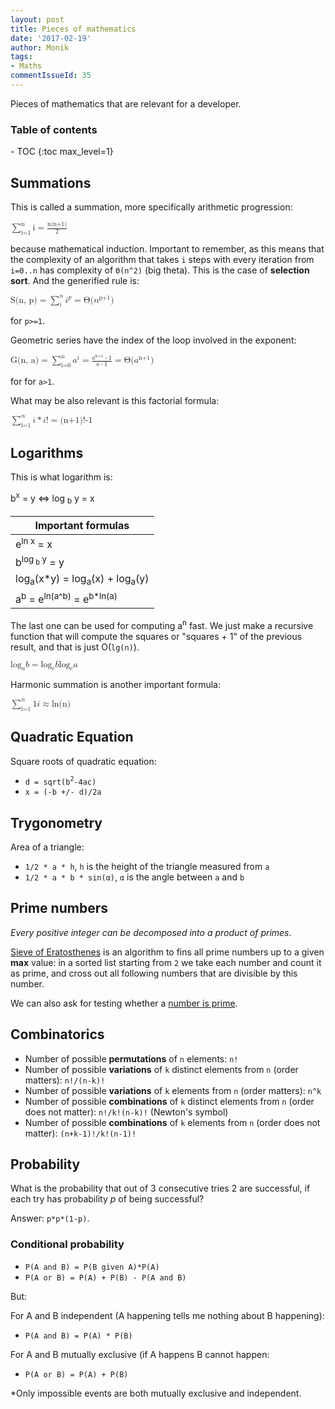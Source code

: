 ```yaml
---
layout: post
title: Pieces of mathematics
date: '2017-02-19'
author: Monik
tags:
- Maths
commentIssueId: 35
---
```

<div class="bg-info panel-body" markdown="1">
Pieces of mathematics that are relevant for a developer.
</div>

<h3>Table of contents</h3>
- TOC
{:toc max_level=1}

<!-- http://docs.mathjax.org/en/latest/start.html -->

## Summations

This is called a summation, more specifically arithmetic progression:

<math xmlns="http://www.w3.org/1998/Math/MathML">
    <munderover>
      <mo>&sum;</mo>
      <mn>i=1</mn>
      <mn>n</mn>
    </munderover>
    <mn>i</mn>
    <mo>=</mo>
    <mfrac><mi>n(n+1)</mi><mn>2</mn></mfrac>
</math>

because mathematical induction. Important to remember, as this means that the complexity of an algorithm that takes `i` steps with every iteration from `i=0..n` has complexity of `Θ(n^2)` (big theta). This is the case of **selection sort**. And the generified rule is:

<math xmlns="http://www.w3.org/1998/Math/MathML">
    <mi>S(n, p)</mi>
    <mo>=</mo>
    <munderover>
      <mo>&sum;</mo>
      <mi>i</mi>
      <mi>n</mi>
    </munderover>
    <msup>
      <mi>i</mi>
      <mi>p</mi>
    </msup>
    <mo>=</mo>
    <mi>Θ(</mi>
    <msup>
         <mi>n</mi>
         <mi>p+1</mi>
    </msup>
    <mi>)</mi>
</math>

for `p>=1`.

Geometric series have the index of the loop involved in the exponent:

<math xmlns="http://www.w3.org/1998/Math/MathML">
    <mi>G(n, a)</mi>
    <mo>=</mo>
    <munderover>
      <mo>&sum;</mo>
      <mi>i=0</mi>
      <mi>n</mi>
    </munderover>
    <msup>
      <mi>a</mi>
      <mi>i</mi>
    </msup>
    <mo>=</mo>
    <mfrac>
        <mrow>
            <msup>
              <mi>a</mi>
              <mi>n+1</mi>
            </msup>
            <mo>-</mo>
            <mn>1</mn>
        </mrow>
        <mrow>
            <mi>a</mi>
            <mo>-</mo>
            <mn>1</mn>
        </mrow>
    </mfrac>
    <mo>=</mo>
    <mi>Θ(</mi>
    <msup>
         <mi>a</mi>
         <mi>n+1</mi>
    </msup>
    <mi>)</mi>
</math>

for for `a>1`.

What may be also relevant is this factorial formula:

<math xmlns="http://www.w3.org/1998/Math/MathML">
    <munderover>
      <mo>&sum;</mo>
      <mi>i=1</mi>
      <mi>n</mi>
    </munderover>
    <mi>i</mi>
    <mo>*</mo>
    <mi>i</mi>
    <mo>!</mo>
    <mo>=</mo>
    <mi>(n+1)!-1</mi>
</math>

## Logarithms

This is what logarithm is:

b<sup>x</sup> = y <=> log <sub>b</sub> y = x

| Important formulas                |
|-----------------------------------|
|e<sup>ln x</sup> = x               |
|b<sup>log<sub> b</sub> y</sup> = y |
|log<sub>a</sub>(x*y) = log<sub>a</sub>(x) + log<sub>a</sub>(y) |
|a<sup>b</sup> = e<sup>ln(a^b)</sup> = e<sup>b*ln(a)</sup> |

The last one can be used for computing a<sup>n</sup> fast. We just make a recursive function that will compute the squares or "squares + 1" of the previous result, and that is just O(`lg(n)`).

<math xmlns="http://www.w3.org/1998/Math/MathML">
    <msub>
        <mi>log</mi>
        <mi>a</mi>
    </msub>
    <mi>b</mi>
    <mo>=</mo>
    <frac>
        <mrow>
            <msub>
                <mi>log</mi>
                <mi>c</mi>
            </msub>
            <mi>b</mi>
        </mrow>
        <mrow>
            <msub>
                <mi>log</mi>
                <mi>c</mi>
            </msub>
            <mi>a</mi>
        </mrow>
    </frac>
</math>

Harmonic summation is another important formula:

<math xmlns="http://www.w3.org/1998/Math/MathML">
    <munderover>
      <mo>&sum;</mo>
      <mi>i=1</mi>
      <mi>n</mi>
    </munderover>
    <frac>
      <mn>1</mn>
      <mi>i</mi>
    </frac>
    <mo>≈</mo>
    <mi>ln(n)</mi>
</math>

## Quadratic Equation

Square roots of quadratic equation:

- `d = sqrt(b`<sup>`2`</sup>`-4ac)`
- `x = (-b +/- d)/2a`

## Trygonometry

Area of a triangle:

- `1/2 * a * h`, `h` is the height of the triangle measured from `a`
- `1/2 * a * b * sin(α)`, `α` is the angle between `a` and `b`

## Prime numbers

_Every positive integer can be decomposed into a product of primes_.

[Sieve of Eratosthenes](https://en.wikipedia.org/wiki/Sieve_of_Eratosthenes) is an algorithm to fins all prime numbers up to a given
**max** value: in a sorted list starting from `2` we take each number and count it as prime, and cross out all following numbers that are divisible by this number.

We can also ask for testing whether a [number is prime](https://en.wikipedia.org/wiki/Primality_test).

## Combinatorics

- Number of possible **permutations** of `n` elements: `n!`
- Number of possible **variations** of `k` distinct elements from `n` (order matters): `n!/(n-k)!`
- Number of possible **variations** of `k` elements from `n` (order matters): `n^k`
- Number of possible **combinations** of `k` distinct elements from `n` (order does not matter): `n!/k!(n-k)!` (Newton's symbol)
- Number of possible **combinations** of `k` elements from `n` (order does not matter): `(n+k-1)!/k!(n-1)!`

## Probability

What is the probability that out of 3 consecutive tries 2 are successful, if each try has probability _p_ of being successful?

Answer: `p*p*(1-p)`.

### Conditional probability

- `P(A and B) = P(B given A)*P(A)`
- `P(A or B) = P(A) + P(B) - P(A and B)`

But:

For A and B independent (A happening tells me nothing about B happening):

- `P(A and B) = P(A) * P(B)`

For A and B mutually exclusive (if A happens B cannot happen:

- `P(A or B) = P(A) + P(B)`

*Only impossible events are both mutually exclusive and independent.
